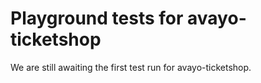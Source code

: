 # Playground tests for avayo-ticketshop
We are still awaiting the first test run for avayo-ticketshop.
